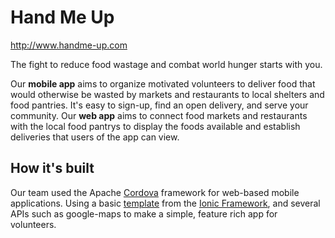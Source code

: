 # Hand Me Up
http://www.handme-up.com

The fight to reduce food wastage and combat world hunger starts with you.

Our **mobile app** aims to organize motivated volunteers to deliver food that would otherwise be wasted by markets and restaurants to local shelters and food pantries. It's easy to sign-up, find an open delivery, and serve your community. Our **web app** aims to connect food markets and restaurants with the local food pantrys to display the foods available and establish deliveries that users of the app can view.

## How it's built
Our team used the Apache [Cordova](https://cordova.apache.org/) framework for web-based mobile applications. Using a basic [template](http://market.ionic.io/starters/event-app-and-maps) from the [Ionic Framework](http://ionicframework.com/), and several APIs such as google-maps to make a simple, feature rich app for volunteers.
